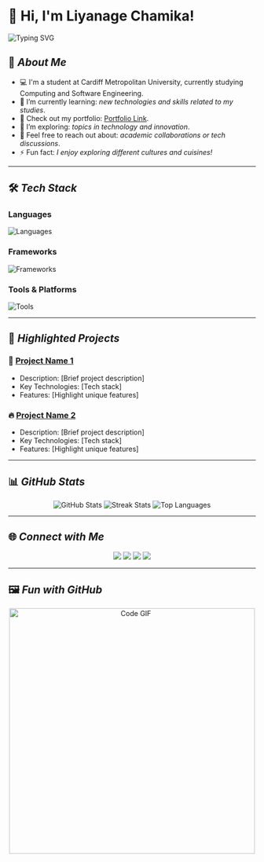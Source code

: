 # 👋 Hi, I'm Liyanage Chamika!

<img src="https://readme-typing-svg.herokuapp.com?font=Fira+Code&weight=500&size=25&pause=1000&color=6A5ACD&width=435&lines=Welcome+to+my+GitHub!;I'm+a+Passionate+Student;Open+to+Collaborations!" alt="Typing SVG" />

## 🚀 *About Me*
- 💻 I'm a student at Cardiff Metropolitan University, currently studying Computing and Software Engineering.
- 🌱 I’m currently learning: *new technologies and skills related to my studies*.
- 🔗 Check out my portfolio: [Portfolio Link](#).
- 🧠 I’m exploring: *topics in technology and innovation*.
- 💬 Feel free to reach out about: *academic collaborations or tech discussions*.
- ⚡ Fun fact: *I enjoy exploring different cultures and cuisines!*

---

## 🛠 *Tech Stack*

### Languages  
![Languages](https://skillicons.dev/icons?i=js,python,java,c,cpp)

### Frameworks  
![Frameworks](https://skillicons.dev/icons?i=react,nodejs,django)

### Tools & Platforms  
![Tools](https://skillicons.dev/icons?i=git,github,figma)

---

## 🌟 *Highlighted Projects*
### 🚀 [Project Name 1](#)
- Description: [Brief project description]
- Key Technologies: [Tech stack]
- Features: [Highlight unique features]

### 🔥 [Project Name 2](#)
- Description: [Brief project description]
- Key Technologies: [Tech stack]
- Features: [Highlight unique features]

---

## 📊 *GitHub Stats*
<p align="center">
  <img src="https://github-readme-stats.vercel.app/api?username=liyanagechamika&show_icons=true&theme=radical" alt="GitHub Stats" />
  <img src="https://github-readme-streak-stats.herokuapp.com/?user=liyanagechamika&theme=radical" alt="Streak Stats" />
  <img src="https://github-readme-stats.vercel.app/api/top-langs/?username=liyanagechamika&layout=compact&theme=radical" alt="Top Languages" />
</p>

---

## 🌐 *Connect with Me*
<p align="center">
  <a href="https://linkedin.com/in/liyanagechamika"><img src="https://img.shields.io/badge/LinkedIn-blue?logo=linkedin&style=for-the-badge" /></a>
  <a href="https://twitter.com/liyanagechamika"><img src="https://img.shields.io/badge/Twitter-blue?logo=twitter&style=for-the-badge" /></a>
  <a href="mailto:liyanagechamika@example.com"><img src="https://img.shields.io/badge/Email-red?logo=gmail&style=for-the-badge" /></a>
  <a href="https://yourportfolio.com"><img src="https://img.shields.io/badge/Portfolio-black?logo=firefox&style=for-the-badge" /></a>
</p>

---

## 🖼 *Fun with GitHub*
<p align="center">
  <img src="https://github.com/liyanagechamika/liyanagechamika/raw/main/code.gif" alt="Code GIF" width="500"/>
</p>

